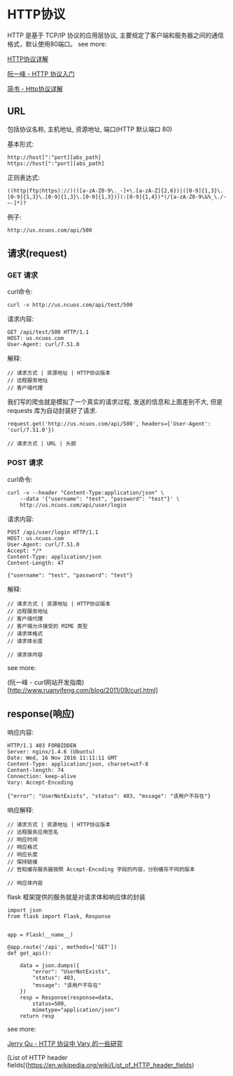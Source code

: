 # HTTP协议
HTTP 是基于 TCP/IP 协议的应用层协议, 主要规定了客户端和服务器之间的通信格式，默认使用80端口。
see more:

[HTTP协议详解](http://www.cnblogs.com/li0803/archive/2008/11/03/1324746.html)

[阮一峰 - HTTP 协议入门](http://www.ruanyifeng.com/blog/2016/08/http.html)

[简书 - Http协议详解](http://www.jianshu.com/p/e83d323c6bcc)

## URL
包括协议名称, 主机地址, 资源地址, 端口(HTTP 默认端口 80)

基本形式:

    http://host[":"port][abs_path]
    https://host[":"port][abs_path]

正则表达式:

    ((http|ftp|https)://)(([a-zA-Z0-9\._-]+\.[a-zA-Z]{2,6})|([0-9]{1,3}\.[0-9]{1,3}\.[0-9]{1,3}\.[0-9]{1,3}))(:[0-9]{1,4})*(/[a-zA-Z0-9\&%_\./-~-]*)?

例子:

    http://us.ncuos.com/api/500

## 请求(request)

### GET 请求

curl命令:

    curl -v http://us.ncuos.com/api/test/500

请求内容:

    GET /api/test/500 HTTP/1.1
    HOST: us.ncuos.com
    User-Agent: curl/7.51.0

解释:

    // 请求方式 | 资源地址 | HTTP协议版本
    // 远程服务地址
    // 客户端代理

我们写的爬虫就是模拟了一个真实的请求过程, 发送的信息和上面差别不大, 但是 requests 库为自动封装好了请求.

    request.get('http://us.ncuos.com/api/500', headers={'User-Agent': 'curl/7.51.0'})

    // 请求方式 | URL | 头部

### POST 请求

curl命令:

    curl -v --header "Content-Type:application/json" \
        --data '{"username": "test", "password": "test"}' \
        http://us.ncuos.com/api/user/login

请求内容:

    POST /api/user/login HTTP/1.1
    HOST: us.ncuos.com
    User-Agent: curl/7.51.0
    Accept: */*
    Content-Type: application/json
    Content-Length: 47

    {"username": "test", "password": "test"}

解释:

    // 请求方式 | 资源地址 | HTTP协议版本
    // 远程服务地址
    // 客户端代理
    // 客户端允许接受的 MIME 类型
    // 请求体格式
    // 请求体长度

    // 请求体内容

see more:

(阮一峰 - curl网站开发指南)[http://www.ruanyifeng.com/blog/2011/09/curl.html]

## response(响应)

响应内容:

    HTTP/1.1 403 FORBIDDEN
    Server: nginx/1.4.6 (Ubuntu)
    Date: Wed, 16 Nov 2016 11:11:11 GMT
    Content-Type: application/json, charset=utf-8
    Content-length: 74
    Connection: keep-alive
    Vary: Accept-Encoding

    {"error": "UserNotExists", "status": 403, "mssage": "该用户不存在"}

响应解释:

    // 请求方式 | 资源地址 | HTTP协议版本
    // 远程服务应用签名
    // 响应时间
    // 响应格式
    // 响应长度
    // 保持链接
    // 告知缓存服务器按照 Accept-Encoding 字段的内容，分别缓存不同的版本

    // 响应体内容

flask 框架提供的服务就是对请求体和响应体的封装

    import json
    from flask import Flask, Response


    app = Flask(__name__)

    @app.route('/api', methods=['GET'])
    def get_api():

        data = json.dumps({
            "error": "UserNotExists",
            "status": 403,
            "mssage": "该用户不存在"
        })
        resp = Response(response=data,
            status=500,
            mimetype="application/json")
        return resp

see more:

[Jerry Qu - HTTP 协议中 Vary 的一些研究](https://imququ.com/post/vary-header-in-http.html)

[List of HTTP header fields[(https://en.wikipedia.org/wiki/List_of_HTTP_header_fields)
